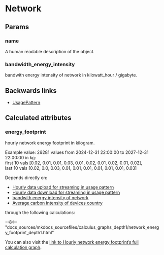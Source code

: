 # Network

## Params

### name
A human readable description of the object.

### bandwidth_energy_intensity
bandwith energy intensity of network in kilowatt_hour / gigabyte.


## Backwards links

- [UsagePattern](UsagePattern.md)


## Calculated attributes

### energy_footprint  
hourly network energy footprint in kilogram.  
  
Example value: 26281 values from 2024-12-31 22:00:00 to 2027-12-31 22:00:00 in kg:  
    first 10 vals [0.02, 0.01, 0.01, 0.03, 0.01, 0.02, 0.01, 0.02, 0.01, 0.02],  
    last 10 vals [0.02, 0.0, 0.03, 0.01, 0.01, 0.01, 0.01, 0.01, 0.01, 0.03]  
  
Depends directly on:  
  
- [Hourly data upload for streaming in usage pattern](Job.md#hourly_data_upload_per_usage_pattern)
- [Hourly data download for streaming in usage pattern](Job.md#hourly_data_download_per_usage_pattern)
- [bandwith energy intensity of network](Network.md#bandwidth_energy_intensity)
- [Average carbon intensity of devices country](Country.md#average_carbon_intensity)  

through the following calculations:  

--8<-- "docs_sources/mkdocs_sourcefiles/calculus_graphs_depth1/network_energy_footprint_depth1.html"
  
You can also visit the <a href='../calculus_graphs/network_energy_footprint.html' target='_blank'>link to Hourly network energy footprint’s full calculation graph</a>.
